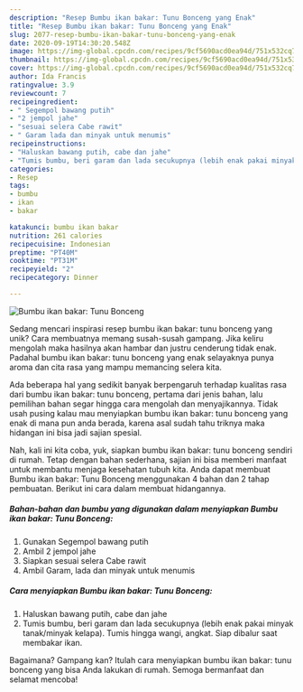```yaml
---
description: "Resep Bumbu ikan bakar: Tunu Bonceng yang Enak"
title: "Resep Bumbu ikan bakar: Tunu Bonceng yang Enak"
slug: 2077-resep-bumbu-ikan-bakar-tunu-bonceng-yang-enak
date: 2020-09-19T14:30:20.548Z
image: https://img-global.cpcdn.com/recipes/9cf5690acd0ea94d/751x532cq70/bumbu-ikan-bakar-tunu-bonceng-foto-resep-utama.jpg
thumbnail: https://img-global.cpcdn.com/recipes/9cf5690acd0ea94d/751x532cq70/bumbu-ikan-bakar-tunu-bonceng-foto-resep-utama.jpg
cover: https://img-global.cpcdn.com/recipes/9cf5690acd0ea94d/751x532cq70/bumbu-ikan-bakar-tunu-bonceng-foto-resep-utama.jpg
author: Ida Francis
ratingvalue: 3.9
reviewcount: 7
recipeingredient:
- " Segempol bawang putih"
- "2 jempol jahe"
- "sesuai selera Cabe rawit"
- " Garam lada dan minyak untuk menumis"
recipeinstructions:
- "Haluskan bawang putih, cabe dan jahe"
- "Tumis bumbu, beri garam dan lada secukupnya (lebih enak pakai minyak tanak/minyak kelapa). Tumis hingga wangi, angkat. Siap dibalur saat membakar ikan."
categories:
- Resep
tags:
- bumbu
- ikan
- bakar

katakunci: bumbu ikan bakar 
nutrition: 261 calories
recipecuisine: Indonesian
preptime: "PT40M"
cooktime: "PT31M"
recipeyield: "2"
recipecategory: Dinner

---
```



![Bumbu ikan bakar: Tunu Bonceng](https://img-global.cpcdn.com/recipes/9cf5690acd0ea94d/751x532cq70/bumbu-ikan-bakar-tunu-bonceng-foto-resep-utama.jpg)

Sedang mencari inspirasi resep bumbu ikan bakar: tunu bonceng yang unik? Cara membuatnya memang susah-susah gampang. Jika keliru mengolah maka hasilnya akan hambar dan justru cenderung tidak enak. Padahal bumbu ikan bakar: tunu bonceng yang enak selayaknya punya aroma dan cita rasa yang mampu memancing selera kita.



Ada beberapa hal yang sedikit banyak berpengaruh terhadap kualitas rasa dari bumbu ikan bakar: tunu bonceng, pertama dari jenis bahan, lalu pemilihan bahan segar hingga cara mengolah dan menyajikannya. Tidak usah pusing kalau mau menyiapkan bumbu ikan bakar: tunu bonceng yang enak di mana pun anda berada, karena asal sudah tahu triknya maka hidangan ini bisa jadi sajian spesial.


Nah, kali ini kita coba, yuk, siapkan bumbu ikan bakar: tunu bonceng sendiri di rumah. Tetap dengan bahan sederhana, sajian ini bisa memberi manfaat untuk membantu menjaga kesehatan tubuh kita. Anda dapat membuat Bumbu ikan bakar: Tunu Bonceng menggunakan 4 bahan dan 2 tahap pembuatan. Berikut ini cara dalam membuat hidangannya.

<!--inarticleads1-->

##### Bahan-bahan dan bumbu yang digunakan dalam menyiapkan Bumbu ikan bakar: Tunu Bonceng:

1. Gunakan  Segempol bawang putih
1. Ambil 2 jempol jahe
1. Siapkan sesuai selera Cabe rawit
1. Ambil  Garam, lada dan minyak untuk menumis




<!--inarticleads2-->

##### Cara menyiapkan Bumbu ikan bakar: Tunu Bonceng:

1. Haluskan bawang putih, cabe dan jahe
1. Tumis bumbu, beri garam dan lada secukupnya (lebih enak pakai minyak tanak/minyak kelapa). Tumis hingga wangi, angkat. Siap dibalur saat membakar ikan.




Bagaimana? Gampang kan? Itulah cara menyiapkan bumbu ikan bakar: tunu bonceng yang bisa Anda lakukan di rumah. Semoga bermanfaat dan selamat mencoba!
